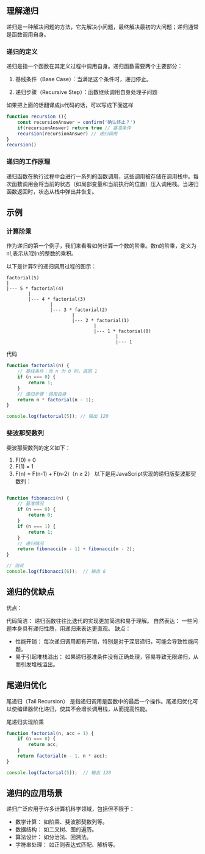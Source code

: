 ## 理解递归
递归是一种解决问题的方法，它先解决小问题，最终解决最初的大问题；递归通常是函数调用自身。
### 递归的定义
递归是指一个函数在其定义过程中调用自身。递归函数需要两个主要部分：

1. 基线条件（Base Case）：当满足这个条件时，递归停止。

2. 递归步骤（Recursive Step）：函数继续调用自身处理子问题

如果把上面的话翻译成js代码的话，可以写成下面这样
``` javascript
function recursion (){
    const recursionAnswer = confirm('确认终止？')
    if(recursionAnswer) return true // 基准条件
    recursion(recursionAnswer) // 递归调用
}
recursion()
```
### 递归的工作原理
递归函数在执行过程中会进行一系列的函数调用，这些调用被存储在调用栈中。每次函数调用会将当前的状态（如局部变量和当前执行的位置）压入调用栈。当递归函数返回时，状态从栈中弹出并恢复。

## 示例
### 计算阶乘
作为递归的第一个例子，我们来看看如何计算一个数的阶乘。数n的阶乘，定义为n!,表示从1到n的整数的乘积。

以下是计算5!的递归调用过程的图示：
```
factorial(5)
|
|--- 5 * factorial(4)
        |
        |--- 4 * factorial(3)
                |
                |--- 3 * factorial(2)
                        |
                        |--- 2 * factorial(1)
                                |
                                |--- 1 * factorial(0)
                                        |
                                        |--- 1

```

代码
```javascript
function factorial(n) {
    // 基线条件：当 n 为 0 时，返回 1
    if (n === 0) {
        return 1;
    }
    // 递归步骤：调用自身
    return n * factorial(n - 1);
}

console.log(factorial(5)); // 输出 120
```
### 斐波那契数列
斐波那契数列的定义如下：
1. F(0) = 0
2. F(1) = 1
3. F(n) = F(n-1) + F(n-2)（n ≥ 2）
以下是用JavaScript实现的递归版斐波那契数列：

```javascript

function fibonacci(n) {
    // 基准情况
    if (n === 0) {
        return 0;
    }
    if (n === 1) {
        return 1;
    }
    // 递归情况
    return fibonacci(n - 1) + fibonacci(n - 2);
}

// 测试
console.log(fibonacci(6));  // 输出 8
```

## 递归的优缺点
优点：

代码简洁： 递归函数往往比迭代的实现更加简洁和易于理解。
自然表达： 一些问题本身具有递归性质，用递归来表达更直观。
缺点：

- 性能开销： 每次递归调用都有开销，特别是对于深层递归，可能会导致性能问题。
- 易于引起堆栈溢出： 如果递归基准条件没有正确处理，容易导致无限递归，从而引发堆栈溢出。

## 尾递归优化
尾递归（Tail Recursion） 是指递归调用是函数中的最后一个操作。尾递归优化可以使编译器优化递归，使其不会增长调用栈，从而提高性能。

尾递归实现阶乘
```javascript
function factorial(n, acc = 1) {
    if (n === 0) {
        return acc;
    }
    return factorial(n - 1, n * acc);
}

console.log(factorial(5));  // 输出 120

```

## 递归的应用场景
递归广泛应用于许多计算机科学领域，包括但不限于：

- 数学计算： 如阶乘、斐波那契数列等。
- 数据结构： 如二叉树、图的遍历。
- 算法设计： 如分治法、回溯法。
- 字符串处理： 如正则表达式匹配、解析等。